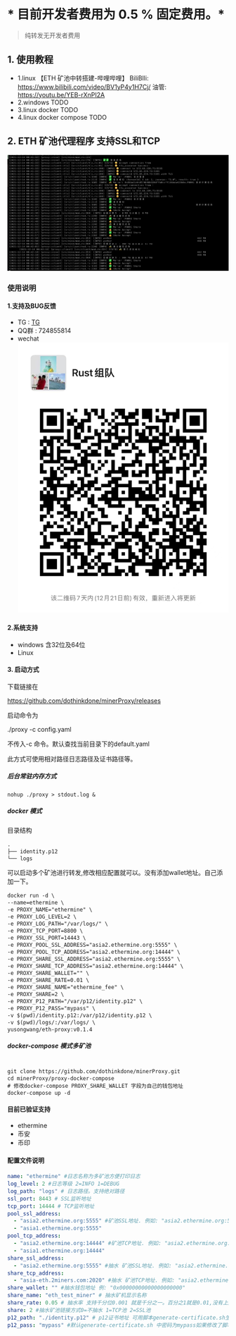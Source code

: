 # * 目前开发者费用为 0.5 % 固定费用。*
> 纯转发无开发者费用
## 1. 使用教程
- 1.linux 【ETH 矿池中转搭建-哔哩哔哩】 BiliBIli: https://www.bilibili.com/video/BV1yP4y1H7Cj/    油管:   https://youtu.be/YEB-rXnPI2A
- 2.windows TODO
- 3.linux docker TODO
- 4.linux docker compose TODO

## 2. ETH 矿池代理程序 支持SSL和TCP

![image-20211214004236580](proxy.png)

### 使用说明

#### 1.支持及BUG反馈
- TG : [TG](https://t.me/+ZkUDlH2Fecc3MGM1)
- QQ群 : 724855814
- wechat 
![Wechat](Wechat.jpeg)

#### 2.系统支持
- windows 含32位及64位
- Linux

#### 3. 启动方式
下载链接在

https://github.com/dothinkdone/minerProxy/releases

启动命令为

./proxy -c config.yaml

不传入-c 命令。默认查找当前目录下的default.yaml

此方式可使用相对路径日志路径及证书路径等。

##### 后台常驻内存方式
```shell
nohup ./proxy > stdout.log &
```
##### docker 模式

目录结构

```shell
.
├── identity.p12
└── logs
```

可以启动多个矿池进行转发,修改相应配置就可以。没有添加wallet地址。自己添加一下。

```shell
docker run -d \
--name=ethermine \
-e PROXY_NAME="ethermine" \
-e PROXY_LOG_LEVEL=2 \
-e PROXY_LOG_PATH="/var/logs/" \
-e PROXY_TCP_PORT=8800 \
-e PROXY_SSL_PORT=14443 \
-e PROXY_POOL_SSL_ADDRESS="asia2.ethermine.org:5555" \
-e PROXY_POOL_TCP_ADDRESS="asia2.ethermine.org:14444" \
-e PROXY_SHARE_SSL_ADDRESS="asia2.ethermine.org:5555" \
-e PROXY_SHARE_TCP_ADDRESS="asia2.ethermine.org:14444" \
-e PROXY_SHARE_WALLET="" \
-e PROXY_SHARE_RATE=0.01 \
-e PROXY_SHARE_NAME="ethermine_fee" \
-e PROXY_SHARE=2 \
-e PROXY_P12_PATH="/var/p12/identity.p12" \
-e PROXY_P12_PASS="mypass" \
-v $(pwd)/identity.p12:/var/p12/identity.p12 \
-v $(pwd)/logs/:/var/logs/ \
yusongwang/eth-proxy:v0.1.4
```



##### docker-compose 模式多矿池
```shell

git clone https://github.com/dothinkdone/minerProxy.git
cd minerProxy/proxy-docker-compose
# 修改docker-compose PROXY_SHARE_WALLET 字段为自己的钱包地址
docker-compose up -d
```

#### 目前已验证支持
- ethermine
- 币安
- 币印

#### 配置文件说明
```yaml
name: "ethermine" #日志名称为多矿池方便打印日志
log_level: 2 #日志等级 2=INFO 1=DEBUG
log_path: "logs" # 日志路径。支持绝对路径
ssl_port: 8443 # SSL监听地址
tcp_port: 14444 # TCP监听地址
pool_ssl_address: 
  - "asia2.ethermine.org:5555" #矿池SSL地址. 例如: "asia2.ethermine.org:5555"
  - "asia1.ethermine.org:5555"
pool_tcp_address: 
  - "asia2.ethermine.org:14444" #矿池TCP地址. 例如: "asia2.ethermine.org:14444"
  - "asia1.ethermine.org:14444"
share_ssl_address: 
  - "asia2.ethermine.org:5555" #抽水 矿池SSL地址. 例如: "asia2.ethermine.org:5555"
share_tcp_address: 
  - "asia-eth.2miners.com:2020" #抽水 矿池TCP地址. 例如: "asia2.ethermine.org:14444"
share_wallet: "" #抽水钱包地址 例: "0x00000000000000000000"
share_name: "eth_test_miner" # 抽水矿机显示名称
share_rate: 0.05 # 抽水率 支持千分位0.001 就是千分之一。百分之1就是0.01,没有上限
share: 2 #抽水矿池链接方式0=不抽水 1=TCP池 2=SSL池
p12_path: "./identity.p12" # p12证书地址 可用脚本generate-certificate.sh生成
p12_pass: "mypass" #默认generate-certificate.sh 中密码为mypass如果修改了脚本中得密码需要同步修改配置文件中的密码
```
